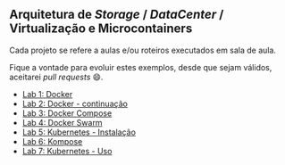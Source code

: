 ## Arquitetura de *Storage* / *DataCenter* / Virtualização e Microcontainers

Cada projeto se refere a aulas e/ou roteiros executados em sala de aula.

Fique a vontade para evoluir estes exemplos, desde que sejam válidos, aceitarei *pull requests* 😄.


 - [Lab 1: Docker](https://github.com/josecastillolema/fiap/blob/master/aso/microservices/lab02-docker.md)
 - [Lab 2: Docker - continuação](https://github.com/josecastillolema/fiap/blob/master/aso/microservices/lab02-docker-2.md)
 - [Lab 3: Docker Compose](https://github.com/josecastillolema/fiap/blob/master/aso/microservices/lab03-docker-compose.md)
 - [Lab 4: Docker Swarm](https://github.com/josecastillolema/fiap/blob/master/aso/microservices/lab04-docker-swarm.md)
 - [Lab 5: Kubernetes - Instalação](https://github.com/josecastillolema/fiap/blob/master/aso/microservices/lab05-kubernetes-install.md)
 - [Lab 6: Kompose](https://github.com/josecastillolema/fiap/blob/master/aso/microservices/lab06-kompose.md)
 - [Lab 7: Kubernetes - Uso](https://github.com/josecastillolema/fiap/blob/master/aso/microservices/lab07-kubernetes-use.md)

